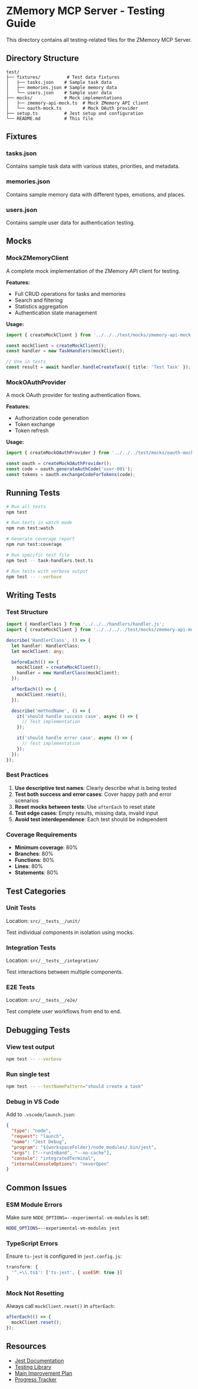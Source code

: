 # ZMemory MCP Server - Testing Guide

This directory contains all testing-related files for the ZMemory MCP Server.

## Directory Structure

```
test/
├── fixtures/          # Test data fixtures
│   ├── tasks.json    # Sample task data
│   ├── memories.json # Sample memory data
│   └── users.json    # Sample user data
├── mocks/            # Mock implementations
│   ├── zmemory-api-mock.ts  # Mock ZMemory API client
│   └── oauth-mock.ts        # Mock OAuth provider
├── setup.ts          # Jest setup and configuration
└── README.md         # This file
```

## Fixtures

### tasks.json
Contains sample task data with various states, priorities, and metadata.

### memories.json
Contains sample memory data with different types, emotions, and places.

### users.json
Contains sample user data for authentication testing.

## Mocks

### MockZMemoryClient
A complete mock implementation of the ZMemory API client for testing.

**Features:**
- Full CRUD operations for tasks and memories
- Search and filtering
- Statistics aggregation
- Authentication state management

**Usage:**
```typescript
import { createMockClient } from '../../../test/mocks/zmemory-api-mock.js';

const mockClient = createMockClient();
const handler = new TaskHandlers(mockClient);

// Use in tests
const result = await handler.handleCreateTask({ title: 'Test Task' });
```

### MockOAuthProvider
A mock OAuth provider for testing authentication flows.

**Features:**
- Authorization code generation
- Token exchange
- Token refresh

**Usage:**
```typescript
import { createMockOAuthProvider } from '../../../test/mocks/oauth-mock.js';

const oauth = createMockOAuthProvider();
const code = oauth.generateAuthCode('user-001');
const tokens = oauth.exchangeCodeForTokens(code);
```

## Running Tests

```bash
# Run all tests
npm test

# Run tests in watch mode
npm run test:watch

# Generate coverage report
npm run test:coverage

# Run specific test file
npm test -- task-handlers.test.ts

# Run tests with verbose output
npm test -- --verbose
```

## Writing Tests

### Test Structure

```typescript
import { HandlerClass } from '../../../handlers/handler.js';
import { createMockClient } from '../../../../test/mocks/zmemory-api-mock.js';

describe('HandlerClass', () => {
  let handler: HandlerClass;
  let mockClient: any;

  beforeEach(() => {
    mockClient = createMockClient();
    handler = new HandlerClass(mockClient);
  });

  afterEach(() => {
    mockClient.reset();
  });

  describe('methodName', () => {
    it('should handle success case', async () => {
      // Test implementation
    });

    it('should handle error case', async () => {
      // Test implementation
    });
  });
});
```

### Best Practices

1. **Use descriptive test names**: Clearly describe what is being tested
2. **Test both success and error cases**: Cover happy path and error scenarios
3. **Reset mocks between tests**: Use `afterEach` to reset state
4. **Test edge cases**: Empty results, missing data, invalid input
5. **Avoid test interdependence**: Each test should be independent

### Coverage Requirements

- **Minimum coverage**: 80%
- **Branches**: 80%
- **Functions**: 80%
- **Lines**: 80%
- **Statements**: 80%

## Test Categories

### Unit Tests
Location: `src/__tests__/unit/`

Test individual components in isolation using mocks.

### Integration Tests
Location: `src/__tests__/integration/`

Test interactions between multiple components.

### E2E Tests
Location: `src/__tests__/e2e/`

Test complete user workflows from end to end.

## Debugging Tests

### View test output
```bash
npm test -- --verbose
```

### Run single test
```bash
npm test -- --testNamePattern="should create a task"
```

### Debug in VS Code
Add to `.vscode/launch.json`:
```json
{
  "type": "node",
  "request": "launch",
  "name": "Jest Debug",
  "program": "${workspaceFolder}/node_modules/.bin/jest",
  "args": ["--runInBand", "--no-cache"],
  "console": "integratedTerminal",
  "internalConsoleOptions": "neverOpen"
}
```

## Common Issues

### ESM Module Errors
Make sure `NODE_OPTIONS=--experimental-vm-modules` is set:
```bash
NODE_OPTIONS=--experimental-vm-modules jest
```

### TypeScript Errors
Ensure `ts-jest` is configured in `jest.config.js`:
```javascript
transform: {
  '^.+\\.ts$': ['ts-jest', { useESM: true }]
}
```

### Mock Not Resetting
Always call `mockClient.reset()` in `afterEach`:
```typescript
afterEach(() => {
  mockClient.reset();
});
```

## Resources

- [Jest Documentation](https://jestjs.io/)
- [Testing Library](https://testing-library.com/)
- [Main Improvement Plan](../IMPROVEMENT_PLAN.md)
- [Progress Tracker](../IMPROVEMENT_PROGRESS.md)
